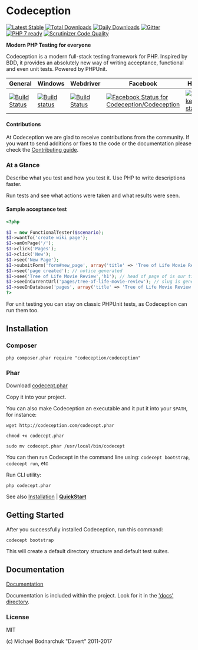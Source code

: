 # Codeception

[![Latest Stable](https://poser.pugx.org/Codeception/Codeception/version.png)](https://packagist.org/packages/Codeception/Codeception)
[![Total Downloads](https://poser.pugx.org/codeception/codeception/downloads.png)](https://packagist.org/packages/codeception/codeception)
[![Daily Downloads](https://img.shields.io/packagist/dd/codeception/codeception.svg)](https://packagist.org/packages/codeception/codeception)
[![Gitter](https://badges.gitter.im/Join%20Chat.svg)](https://gitter.im/Codeception/Codeception?utm_source=badge&utm_medium=badge&utm_campaign=pr-badge&utm_content=badge)
[![PHP 7 ready](http://php7ready.timesplinter.ch/Codeception/Codeception/badge.svg)](https://travis-ci.org/Codeception/Codeception)
[![Scrutinizer Code Quality](https://scrutinizer-ci.com/g/Codeception/Codeception/badges/quality-score.png?b=2.2)](https://scrutinizer-ci.com/g/Codeception/Codeception/?branch=2.2)

**Modern PHP Testing for everyone** 

Codeception is a modern full-stack testing framework for PHP.
Inspired by BDD, it provides an absolutely new way of writing acceptance, functional and even unit tests.
Powered by PHPUnit.

| General |  Windows |  Webdriver  | Facebook | HHVM |
| ------- | -------- | -------- | -------- | -------- | 
| [![Build Status](https://secure.travis-ci.org/Codeception/Codeception.png?branch=2.2)](http://travis-ci.org/Codeception/Codeception) | [![Build status](https://ci.appveyor.com/api/projects/status/ntjj9i4y67d1rb7y?svg=true)](https://ci.appveyor.com/project/DavertMik/codeception/branch/2.2) | [![Build Status](https://semaphoreci.com/api/v1/codeception/codeception/branches/master/shields_badge.svg)](https://semaphoreci.com/codeception/codeception) | [ ![Facebook Status for Codeception/Codeception](https://codeship.com/projects/e4bc90d0-1ed5-0134-566c-1ed679ae6c9d/status?branch=2.2)](https://codeship.com/projects/160201) | [![wercker status](https://app.wercker.com/status/b4eecd0596bedb65333ff7ab7836bc7f/s/ "wercker status")](https://app.wercker.com/project/byKey/b4eecd0596bedb65333ff7ab7836bc7f) |


#### Contributions

At Codeception we are glad to receive contributions from the community. If you want to send additions or fixes to the code or the documentation please check the [Contributing guide](https://github.com/Codeception/Codeception/blob/2.0/CONTRIBUTING.md).

### At a Glance

Describe what you test and how you test it. Use PHP to write descriptions faster.

Run tests and see what actions were taken and what results were seen.

#### Sample acceptance test

``` php
<?php

$I = new FunctionalTester($scenario);
$I->wantTo('create wiki page');
$I->amOnPage('/');
$I->click('Pages');
$I->click('New');
$I->see('New Page');
$I->submitForm('form#new_page', array('title' => 'Tree of Life Movie Review','body' => "Next time don't let Hollywood create art-house!"));
$I->see('page created'); // notice generated
$I->see('Tree of Life Movie Review','h1'); // head of page of is our title
$I->seeInCurrentUrl('pages/tree-of-life-movie-review'); // slug is generated
$I->seeInDatabase('pages', array('title' => 'Tree of Life Movie Review')); // data is stored in database
?>
```

For unit testing you can stay on classic PHPUnit tests, as Codeception can run them too.

## Installation

### Composer

```
php composer.phar require "codeception/codeception"
```

### Phar

Download [codecept.phar](http://codeception.com/codecept.phar)

Copy it into your project.

You can also make Codeception an executable and it put it into your `$PATH`, for instance:

```
wget http://codeception.com/codecept.phar

chmod +x codecept.phar

sudo mv codecept.phar /usr/local/bin/codecept

```

You can then run Codecept in the command line using: `codecept bootstrap`, `codecept run`, etc


Run CLI utility:

```
php codecept.phar
```

See also [Installation](http://codeception.com/install) | **[QuickStart](http://codeception.com/quickstart)**

## Getting Started

After you successfully installed Codeception, run this command:

```
codecept bootstrap
```

This will create a default directory structure and default test suites.

## Documentation

[Documentation](http://codeception.com/docs/01-Introduction)

Documentation is included within the project. Look for it in the ['docs' directory](https://github.com/Codeception/Codeception/tree/master/docs).

### License
MIT

(c) Michael Bodnarchuk "Davert"
2011-2017
